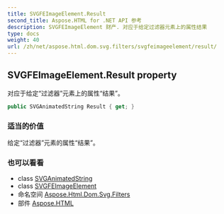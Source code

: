 ```yaml
---
title: SVGFEImageElement.Result
second_title: Aspose.HTML for .NET API 参考
description: SVGFEImageElement 财产. 对应于给定过滤器元素上的属性结果
type: docs
weight: 40
url: /zh/net/aspose.html.dom.svg.filters/svgfeimageelement/result/
---
```

## SVGFEImageElement.Result property

对应于给定“过滤器”元素上的属性“结果”。

```csharp
public SVGAnimatedString Result { get; }
```

### 适当的价值

给定“过滤器”元素的属性“结果”。

### 也可以看看

* class [SVGAnimatedString](../../../aspose.html.dom.svg.datatypes/svganimatedstring/)
* class [SVGFEImageElement](../)
* 命名空间 [Aspose.Html.Dom.Svg.Filters](../../svgfeimageelement/)
* 部件 [Aspose.HTML](../../../)


